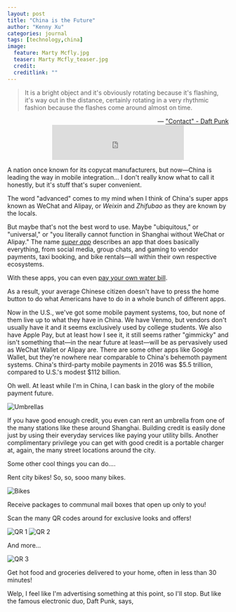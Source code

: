 ```yaml
---
layout: post
title: "China is the Future"
author: "Kenny Xu"
categories: journal
tags: [technology,china]
image:
  feature: Marty Mcfly.jpg
  teaser: Marty Mcfly_teaser.jpg
  credit:
  creditlink: ""
---
```

>It is a bright object and it's obviously rotating because it's flashing, it's way out in the distance, certainly rotating in a very rhythmic fashion because the flashes come around almost on time.

<div style="text-align:right">    
  — <a href="https://open.spotify.com/track/2KHRENHQzTIQ001nlP9Gdc">"Contact" - Daft Punk</a>
</div>

<div style='text-align:center'><iframe src="https://open.spotify.com/embed?uri=spotify:track:2KHRENHQzTIQ001nlP9Gdc" width="300" height="80" frameborder="0" allowtransparency="true"></iframe>
</div>

A nation once known for its copycat manufacturers, but now—China is leading the way in mobile integration... I don't really know what to call it honestly, but it's stuff that's super convenient.

The word "advanced" comes to my mind when I think of China's super apps known as WeChat and Alipay, or _Weixin_ and _Zhifubao_ as they are known by the locals.

But maybe that's not the best word to use. Maybe "ubiquitous," or "universal," or "you literally cannot function in Shanghai without WeChat or Alipay." The name [*super app*](http://www.whatsonweibo.com/whatswechat/) describes an app that does basically everything, from social media, group chats, and gaming to vendor payments, taxi booking, and bike rentals—all within their own respective ecosystems.

With these apps, you can even [pay your own water bill](https://www.beijing-kids.com/blog/2015/10/13/net-savings-paying-for-utilities-on-wechat-wallet-and-alipay/).

As a result, your average Chinese citizen doesn't have to press the home button to do what Americans have to do in a whole bunch of different apps.

Now in the U.S., we've got some mobile payment systems, too, but none of them live up to what they have in China. We have Venmo, but vendors don't usually have it and it seems exclusively used by college students. We also have Apple Pay, but at least how I see it, it still seems rather "gimmicky" and isn't something that—in the near future at least—will be as pervasively used as WeChat Wallet or Alipay are. There are some other apps like Google Wallet, but they're nowhere near comparable to China's behemoth payment systems. China's third-party mobile payments in 2016 was $5.5 trillion, compared to U.S.'s modest $112 billion.

Oh well. At least while I'm in China, I can bask in the glory of the mobile payment future.

![Umbrellas](/kennythexu/images/umbrellas.JPG "Umbrellas WOW")

If you have good enough credit, you even can rent an umbrella from one of the many stations like these around Shanghai. Building credit is easily done just by using their everyday services like paying your utility bills. Another complimentary privilege you can get with good credit is a portable charger at, again, the many street locations around the city.

Some other cool things you can do....

Rent city bikes! So, so, sooo many bikes.

![Bikes](/kennythexu/images/Bikes.JPG "Rentable Bikes")

Receive packages to communal mail boxes that open up only to you!



Scan the many QR codes around for exclusive looks and offers!

![QR 1](/kennythexu/images/QR1.JPG "QR Code 1")
![QR 2](/kennythexu/images/QR2.JPG "QR Code 2")

And more...

![QR 3](/kennythexu/images/QR3.JPG "QR Code 3")

Get hot food and groceries delivered to your home, often in less than 30 minutes!



Welp, I feel like I'm advertising something at this point, so I'll stop. But like the famous electronic duo, Daft Punk, says,

